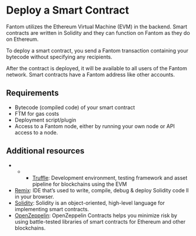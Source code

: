 # Deploy a Smart Contract

Fantom utilizes the Ethereum Virtual Machine \(EVM\) in the backend. Smart contracts are written in Solidity and they can function on Fantom as they do on Ethereum.

To deploy a smart contract, you send a Fantom transaction containing your bytecode without specifying any recipients.

After the contract is deployed, it will be available to all users of the Fantom network. Smart contracts have a Fantom address like other accounts.

## **Requirements** <a id="requirements"></a>

* Bytecode \(compiled code\) of your smart contract
* FTM for gas costs
* Deployment script/plugin
* Access to a Fantom node, either by running your own node or API access to a node.

## **Additional resources** <a id="additional-resources"></a>

* * * ​[Truffle](https://www.trufflesuite.com/): Development environment, testing framework and asset pipeline for blockchains using the EVM
* ​[Remix](https://remix.ethereum.org/): IDE that’s used to write, compile, debug & deploy Solidity code ll in your browser.
* ​[Solidity](https://solidity.readthedocs.io/): Solidity is an object-oriented, high-level language for implementing smart contracts.
* ​[OpenZeppelin](https://github.com/OpenZeppelin/openzeppelin-contracts): OpenZeppelin Contracts helps you minimize risk by using battle-tested libraries of smart contracts for Ethereum and other blockchains.

